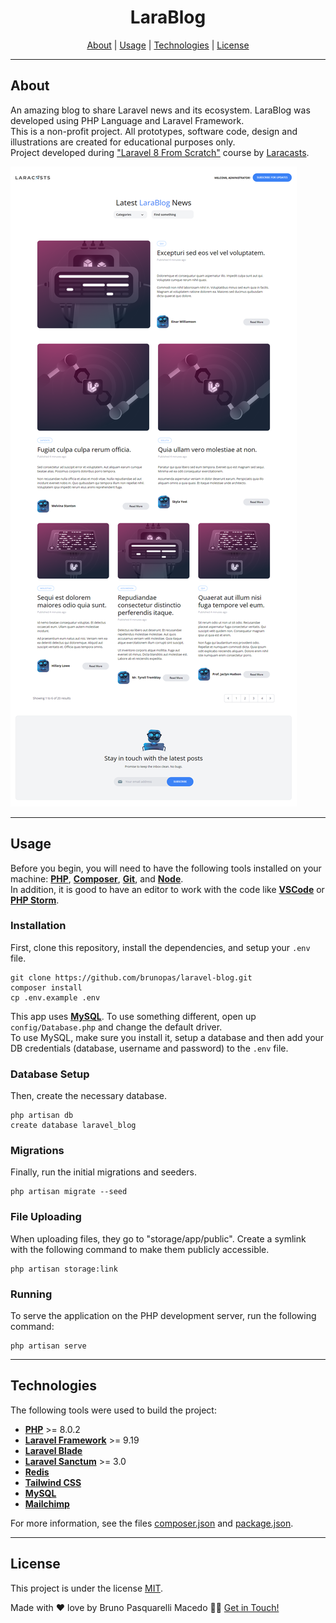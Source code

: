 <h1 align="center">
  <strong>LaraBlog</strong>
</h1>

<p align="center">
 <a href="#about">About</a> |
 <a href="#usage">Usage</a> |
 <a href="#technologies">Technologies</a> |
 <a href="#license">License</a>
</p>

---

## About

An amazing blog to share Laravel news and its ecosystem. LaraBlog was developed using PHP Language and Laravel Framework.<br>
This is a non-profit project. All prototypes, software code, design and illustrations are created for educational purposes only.<br>
Project developed during <a href="https://laracasts.com/series/laravel-8-from-scratch">"Laravel 8 From Scratch"</a> course by <a href="https://laracasts.com/">Laracasts</a>.

<img alt="LaraBlog" title="#LaraBlog" src="public/github/readme-1.png" />

---

## Usage

Before you begin, you will need to have the following tools installed on your machine:
<strong><a href="https://www.php.net/">PHP</a></strong>, <strong><a href="https://getcomposer.org/">Composer</a></strong>, <strong><a href="https://git-scm.com/">Git</a></strong>, and <strong><a href="https://nodejs.org/">Node</a></strong>.<br>
In addition, it is good to have an editor to work with the code like <strong><a href="https://code.visualstudio.com/">VSCode</a></strong> or <strong><a href="https://www.jetbrains.com/phpstorm/">PHP Storm</a></strong>.

### Installation
First, clone this repository, install the dependencies, and setup your <code>.env</code> file.
```
git clone https://github.com/brunopas/laravel-blog.git
composer install
cp .env.example .env
```
This app uses <strong><a href="https://www.mysql.com/">MySQL</a></strong>. To use something different, open up <code>config/Database.php</code> and change the default driver.<br>
To use MySQL, make sure you install it, setup a database and then add your DB credentials (database, username and password) to the <code>.env</code> file.

### Database Setup
Then, create the necessary database.
```
php artisan db
create database laravel_blog
```

### Migrations
Finally, run the initial migrations and seeders.
```
php artisan migrate --seed
```

### File Uploading
When uploading files, they go to "storage/app/public". Create a symlink with the following command to make them publicly accessible.
```
php artisan storage:link
```

### Running
To serve the application on the PHP development server, run the following command:
```
php artisan serve
```

---

## Technologies

The following tools were used to build the project:
-   **[PHP](https://www.php.net/)** >= 8.0.2
-   **[Laravel Framework](https://laravel.com/)** >= 9.19
-   **[Laravel Blade](https://laravel.com/)**
-   **[Laravel Sanctum](https://laravel.com/)** >= 3.0
-   **[Redis](https://redis.io/)**
-   **[Tailwind CSS](https://tailwindcss.com/)**
-   **[MySQL](https://www.mysql.com/)**
-   **[Mailchimp](https://mailchimp.com/)**

For more information, see the files [composer.json](./composer.json) and [package.json](./package.json).

---

## License

This project is under the license [MIT](./LICENSE).

Made with ❤️ love by Bruno Pasquarelli Macedo 👋🏻 [Get in Touch!](https://www.linkedin.com/in/brunopasmacedo)
